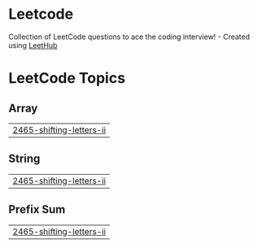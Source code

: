 # Leetcode
Collection of LeetCode questions to ace the coding interview! - Created using [LeetHub](https://github.com/QasimWani/LeetHub)

<!---LeetCode Topics Start-->
# LeetCode Topics
## Array
|  |
| ------- |
| [2465-shifting-letters-ii](https://github.com/amya-singhal/Leetcode/tree/master/2465-shifting-letters-ii) |
## String
|  |
| ------- |
| [2465-shifting-letters-ii](https://github.com/amya-singhal/Leetcode/tree/master/2465-shifting-letters-ii) |
## Prefix Sum
|  |
| ------- |
| [2465-shifting-letters-ii](https://github.com/amya-singhal/Leetcode/tree/master/2465-shifting-letters-ii) |
<!---LeetCode Topics End-->